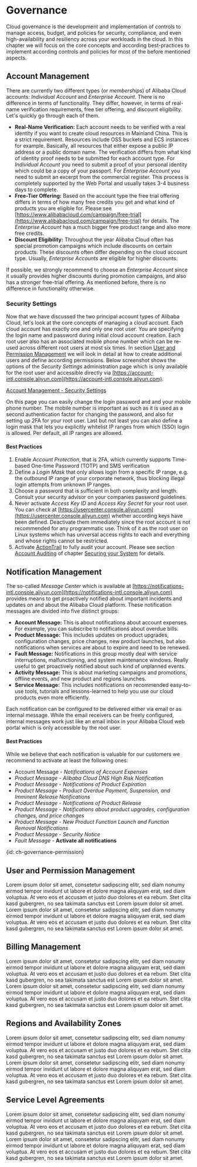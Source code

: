 # Governance
Cloud governance is the development and implementation of controls to manage access, budget, and policies for security, compliance, and even high-availability and resiliency across your workloads in the cloud. In this chapter we will focus on the core concepts and according best-practices to implement according controls and policies for most of the before mentioned aspects. 

## Account Management
There are currently two different types (or *memberships*) of Alibaba Cloud accounts: *Individual Account* and *Enterprise Account*. There is no difference in terms of functionality. They differ, however, in terms of real-name verification requirements, free tier offering, and discount eligibility. Let's quickly go through each of them. 
- **Real-Name Verification:** Each account needs to be verified with a real identity if you want to create cloud resources in Mainland China. This is a strict requirement. Resources include OSS buckets and ECS instances for example. Basically, all resources that either expose a public IP address or a public domain name. The verification differs from what kind of identity proof needs to be submitted for each account type. For *Individual Account* you need to submit a proof of your personal identity which could be a copy of your passport. For *Enterprise Account* you need to submit an excerpt from the commercial register. This process is completely supported by the Web Portal and usually takes 3-4 business days to complete.
- **Free-Tier Offering:** Based on the account type the free trial offering differs in terms of how many free credits you get and what kind of products you are eligible for. Please see [https://www.alibabacloud.com/campaign/free-trial](https://www.alibabacloud.com/campaign/free-trial) for details. The *Enterprise Account* has a much bigger free product range and also more free credits.
- **Discount Eligibility:** Throughout the year Alibaba Cloud often has special promotion campaigns which include discounts on certain products. These discounts often differ depending on the cloud account type. Usually, *Enterprise Accounts* are eligible for higher discounts.

If possible, we strongly recommend to choose an *Enterprise Account* since it usually provides higher discounts during promotion campaigns, and also has a stronger free-trial offering. As mentioned before, there is no difference in functionality otherwise.

### Security Settings
Now that we have discussed the two principal account types of Alibaba Cloud, let's look at the core concepts of managing a cloud account. Each cloud account has exactly one and only one root user. You are specifying the login name and password during initial cloud account creation. Each root user also has an associated mobile phone number which can be re-used across different root users at most six times. In section [User and Permission Management](#ch-governance-permission) we will look in detail at how to create additional users and define according permissions.
Below screenshot shows the options of the *Security Settings* administration page which is only available for the root user and accessible directly via [https://account-intl.console.aliyun.com](https://account-intl.console.aliyun.com).

[Account Management - Security Settings](02/am_security_settings.png)   

On this page you can easily change the login password and and your mobile phone number. The mobile number is important as such as it is used as a second authentication factor for changing the password, and also for setting up 2FA for your root user. Last but not least you can also define a login mask that lets you explicitly whitelist IP ranges from which (SSO) login is allowed. Per default, all IP ranges are allowed.

#### Best Practices
1) Enable *Account Protection*, that is 2FA, which currently supports Time-based One-time Password (TOTP) and SMS verification
2) Define a *Login Mask* that only allows login from a specific IP range, e.g. the outbound IP range of your corporate network, thus blocking illegal login attempts from unknown IP ranges.
3) Choose a password that is sufficient in both complexity and length. Consult your security advisor on your companies password guidelines.
4) Never activate *Access Key ID* and *Access Key Secret* for your root user. You can check at [https://usercenter.console.aliyun.com](https://usercenter.console.aliyun.com) whether according keys have been defined. Deactivate them immediately since the root account is not recommended for any programmatic use. Think of it as the root user on Linux systems which has universal access rights to each and everything and whose rights cannot be restricted.
5) Activate [ActionTrail](https://www.alibabacloud.com/help/product/28802.htm) to fully audit your account. Please see section [Account Auditing](#ch_sec_audit) of chapter [Securing your System](#ch_sec) for details.    

## Notification Management
The so-called *Message Center* which is available at [https://notifications-intl.console.aliyun.com](https://notifications-intl.console.aliyun.com) provides means to get proactively notified about important incidents and updates on and about the Alibaba Cloud platform. These notification messages are divided into five distinct groups:
- **Account Message:** This is about notifications about account expenses. For example, you can subscribe to notifications about overdue bills.
- **Product Message:** This includes updates on product upgrades, configuration changes, price changes, new product launches, but also notifications when services are about to expire and need to be renewed.
- **Fault Message:** Notifications in this group mostly deal with service interruptions, malfunctioning, and system maintenance windows. Really useful to get proactively notified about such kind of unplanned events.  
- **Activity Message:** This is about marketing campaigns and promotions, offline events, and new product and regions launches.
- **Service Message:** This includes notifications on recommended easy-to-use tools, tutorials and lessons-learned to help you use our cloud products even more efficiently.

Each notification can be configured to be delivered either via email or as internal message. While the email receivers can be freely configured, internal messages work just like an email inbox in your Alibaba Cloud web portal which is only accessible by the root user. 

#### Best Practices
While we believe that each notification is valuable for our customers we recommend to activate at least the following ones:
- Account Message - *Notifications of Account Expenses*
- *Product Message* - *Alibaba Cloud DNS High Risk Notification*
- *Product Message* - *Notifications of Product Expiration*
- *Product Message* - *Product Overdue Payment, Suspension, and Imminent Release Notifications*
- *Product Message* - *Notifications of Product Release*
- *Product Message* - *Notifications about product upgrades, configuration changes, and price changes*
- *Product Message* - *New Product Function Launch and Function Removal Notifications*
- *Product Message* - *Security Notice*
- *Fault Message* - **Activate all notifications**

{id: ch-governance-permission}
## User and Permission Management
Lorem ipsum dolor sit amet, consetetur sadipscing elitr, sed diam nonumy eirmod tempor invidunt ut labore et dolore magna aliquyam erat, sed diam voluptua. At vero eos et accusam et justo duo dolores et ea rebum. Stet clita kasd gubergren, no sea takimata sanctus est Lorem ipsum dolor sit amet. Lorem ipsum dolor sit amet, consetetur sadipscing elitr, sed diam nonumy eirmod tempor invidunt ut labore et dolore magna aliquyam erat, sed diam voluptua. At vero eos et accusam et justo duo dolores et ea rebum. Stet clita kasd gubergren, no sea takimata sanctus est Lorem ipsum dolor sit amet.

## Billing Management
Lorem ipsum dolor sit amet, consetetur sadipscing elitr, sed diam nonumy eirmod tempor invidunt ut labore et dolore magna aliquyam erat, sed diam voluptua. At vero eos et accusam et justo duo dolores et ea rebum. Stet clita kasd gubergren, no sea takimata sanctus est Lorem ipsum dolor sit amet. Lorem ipsum dolor sit amet, consetetur sadipscing elitr, sed diam nonumy eirmod tempor invidunt ut labore et dolore magna aliquyam erat, sed diam voluptua. At vero eos et accusam et justo duo dolores et ea rebum. Stet clita kasd gubergren, no sea takimata sanctus est Lorem ipsum dolor sit amet.

## Regions and Availability Zones
Lorem ipsum dolor sit amet, consetetur sadipscing elitr, sed diam nonumy eirmod tempor invidunt ut labore et dolore magna aliquyam erat, sed diam voluptua. At vero eos et accusam et justo duo dolores et ea rebum. Stet clita kasd gubergren, no sea takimata sanctus est Lorem ipsum dolor sit amet. Lorem ipsum dolor sit amet, consetetur sadipscing elitr, sed diam nonumy eirmod tempor invidunt ut labore et dolore magna aliquyam erat, sed diam voluptua. At vero eos et accusam et justo duo dolores et ea rebum. Stet clita kasd gubergren, no sea takimata sanctus est Lorem ipsum dolor sit amet.

## Service Level Agreements
Lorem ipsum dolor sit amet, consetetur sadipscing elitr, sed diam nonumy eirmod tempor invidunt ut labore et dolore magna aliquyam erat, sed diam voluptua. At vero eos et accusam et justo duo dolores et ea rebum. Stet clita kasd gubergren, no sea takimata sanctus est Lorem ipsum dolor sit amet. Lorem ipsum dolor sit amet, consetetur sadipscing elitr, sed diam nonumy eirmod tempor invidunt ut labore et dolore magna aliquyam erat, sed diam voluptua. At vero eos et accusam et justo duo dolores et ea rebum. Stet clita kasd gubergren, no sea takimata sanctus est Lorem ipsum dolor sit amet.

